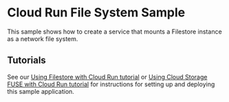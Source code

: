 # Cloud Run File System Sample

This sample shows how to create a service that mounts a Filestore
instance as a network file system.

## Tutorials
See our [Using Filestore with Cloud Run tutorial](https://cloud.google.com/run/docs/tutorials/network-filesystems) or [Using Cloud Storage FUSE with Cloud Run tutorial](https://cloud.google.com/run/docs/tutorials/network-filesystems-fuse) for instructions for setting up and deploying this sample application.

[create]: https://cloud.google.com/storage/docs/creating-buckets
[fuse]: https://cloud.google.com/storage/docs/gcs-fuse
[git]: https://github.com/GoogleCloudPlatform/gcsfuse
[auth]: https://cloud.google.com/artifact-registry/docs/docker/authentication